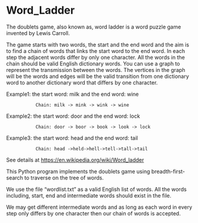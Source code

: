 # Word_Ladder

The doublets game, also known as, word ladder is a word puzzle game invented by Lewis Carroll.

The game starts with two words, the start and the end word and the aim is to find a chain of words that links the start word to the end word. In each step the adjacent words differ by only one character. All the words in the chain should be valid English dictionary words. You can use a graph to represent the transmission between the words. The vertices in the graph  will be the words and edges will be the valid transition from one dictionary word to another dictionary word that differs by one character.

Example1: the start word: milk and the end word: wine

               Chain: milk -> mink -> wink -> wine

Example2: the start word: door and the end word: lock

               Chain: door -> boor -> book -> look -> lock

Example3: the start word: head and the end word: tail

               Chain: head ->held->hell->tell->tall->tail

See details at https://en.wikipedia.org/wiki/Word_ladder

This Python program implements the doublets game using breadth-first-search to traverse on the tree of words. 


We use the file “wordlist.txt” as a valid English list of words. All the words including, start, end and intermediate words should exist in the file.
 
We may get different intermediate words and as long as each word in every step only differs by one character then our chain of words is accepted.
